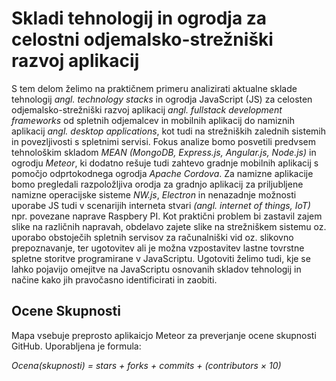 # Skladi tehnologij in ogrodja za celostni odjemalsko-strežniški razvoj aplikacij

S tem delom želimo na praktičnem primeru analizirati aktualne sklade tehnologij *angl. technology stacks* in ogrodja JavaScript (JS) za celosten odjemalsko-strežniški razvoj aplikacij *angl. fullstack development frameworks* od spletnih odjemalcev in mobilnih aplikacij do namiznih aplikacij *angl. desktop applications*, kot tudi na strežniških zalednih sistemih in povezljivosti s spletnimi servisi.
Fokus analize bomo posvetili predvsem tehnološkim skladom *MEAN (MongoDB, Express.js, Angular.js, Node.js)* in ogrodju *Meteor*, ki dodatno rešuje tudi zahtevo gradnje mobilnih aplikacij s pomočjo odprtokodnega ogrodja *Apache Cordova*. Za namizne aplikacije bomo pregledali razpoložljiva orodja za gradnjo aplikacij za priljubljene namizne operacijske sisteme *NW.js*, *Electron* in nenazadnje možnosti uporabe JS tudi v scenarijih interneta stvari *(angl. internet of things, IoT)* npr. povezane naprave Raspbery PI.
Kot praktični problem bi zastavil zajem slike na različnih napravah, obdelavo zajete slike na strežniškem sistemu oz. uporabo obstoječih spletnih servisov za računalniški vid oz. slikovno prepoznavanje, ter ugotovitev ali je možna vzpostavitev lastne tovrstne spletne storitve programirane v JavaScriptu. Ugotoviti želimo tudi, kje se lahko pojavijo omejitve na JavaScriptu osnovanih skladov tehnologij in načine kako jih pravočasno identificirati in zaobiti.

## Ocene Skupnosti

Mapa vsebuje preprosto aplikaicjo Meteor za preverjanje ocene skupnosti GitHub.
Uporabljena je formula:

*Ocena(skupnosti) = stars + forks + commits + (contributors × 10)*

